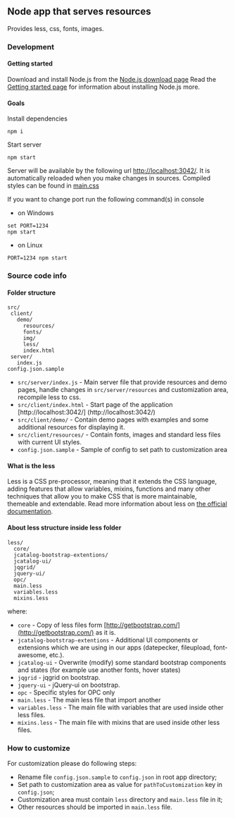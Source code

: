 ## Node app that serves resources

Provides less, css, fonts, images.

### Development

#### Getting started
Download and install Node.js from the [Node.js download page](https://nodejs.org/en/download/)
Read the [Getting started page](https://docs.npmjs.com/getting-started/installing-node) for information about installing Node.js more.

#### Goals

Install dependencies
```
npm i
```

Start server
```
npm start
```

Server will be available by the following url [http://localhost:3042/](http://localhost:3042/). It is automatically reloaded when you make changes in sources.
Compiled styles can be found in [main.css](http://localhost:3042/main.css) 

If you want to change port run the following command(s) in console
- on Windows
```
set PORT=1234
npm start 
```
- on Linux
```
PORT=1234 npm start
```

### Source code info

#### Folder structure
 
 ```
 src/
  client/
    demo/
      resources/
      fonts/
      img/
      less/
      index.html
  server/
    index.js
 config.json.sample
 ```
 
 * `src/server/index.js` - Main server file that provide resources and demo pages, handle changes in `src/server/resources` and customization area, recompile less to css.
 * `src/client/index.html` - Start page of the application [http://localhost:3042/] (http://localhost:3042/)
 * `src/client/demo/` - Contain demo pages with examples and some additional resources for displaying it.
 * `src/client/resources/` - Contain fonts, images and standard less files with current UI styles.
 * `config.json.sample` - Sample of config to set path to customization area
 
 
#### What is the less
Less is a CSS pre-processor, meaning that it extends the CSS language, adding features that allow variables, mixins, functions and many other techniques that allow you to make CSS that is more maintainable, themeable and extendable.
Read more information about less on [the official documentation](http://lesscss.org/features/#features-overview-feature). 

#### About less structure inside less folder
 
```
less/
  core/   
  jcatalog-bootstrap-extentions/
  jcatalog-ui/
  jqgrid/
  jquery-ui/
  opc/
  main.less
  variables.less
  mixins.less
```
where:
* `core` - Copy of less files form [http://getbootstrap.com/](http://getbootstrap.com/) as it is.
* `jcatalog-bootstrap-extentions` - Additional UI components or extensions which we are using in our apps (datepecker, fileupload, font-awesome, etc.).
* `jcatalog-ui` - Overwrite (modify) some standard bootstrap components and states (for example use another fonts, hover states)
* `jqgrid` - jqgrid on bootstrap.
* `jquery-ui` - jQuery-ui on bootstrap.
* `opc` - Specific styles for OPC only 
* `main.less` - The main less file that import another
* `variables.less` - The main file with variables that are used inside other less files.  
* `mixins.less` - The main file with mixins that are used inside other less files.  

### How to customize

 For customization please do following steps:
 * Rename file `config.json.sample` to `config.json` in root app directory;
 * Set path to customization area as value for `pathToCustomization` key in `config.json`;
 * Customization area must contain `less` directory and `main.less` file in it;
 * Other resources should be imported in `main.less` file.

